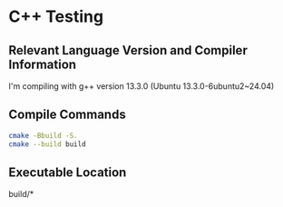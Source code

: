 # C++ Testing

## Relevant Language Version and Compiler Information
I'm compiling with g++ version 13.3.0 (Ubuntu 13.3.0-6ubuntu2~24.04) 

## Compile Commands
```bash
cmake -Bbuild -S.
cmake --build build
```

## Executable Location
build/*